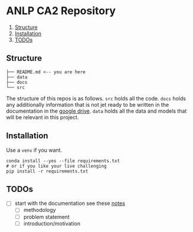 # ANLP CA2 Repository

1. [Structure](#Structure)
2. [Installation](#Installation)
3. [TODOs](#TODOs)

## Structure

```
├── README.md <-- you are here
├── data
├── docs
└── src
```

The structure of this repos is as follows. `src` holds all the code. `docs` holds any additionally
information that is not jet ready to be written in the documentation in the [google drive](). `data`
holds all the data and models that will be relevant in this project.

## Installation

Use a `venv` if you want.

```
conda install --yes --file requirements.txt
# or if you like your live challenging
pip install -r requirements.txt
```

## TODOs

- [ ] start with the documentation see these [notes](./data/initial_notes.md)
  - [ ] methodology
  - [ ] problem statement
  - [ ] introduction/motivation
